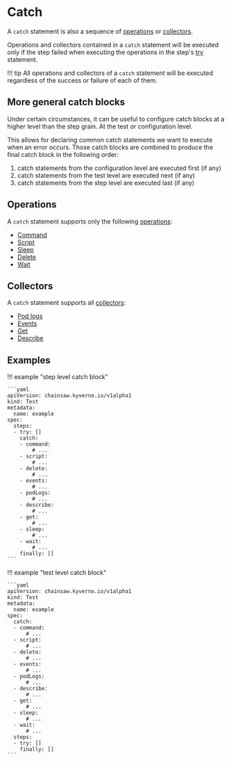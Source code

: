 # Catch

A `catch` statement is also a sequence of [operations](../operations/index.md) or [collectors](../operations/helpers/index.md).

Operations and collectors contained in a `catch` statement will be executed only if the step failed when executing the operations in the step's [try](./try.md) statement.

!!! tip
    All operations and collectors of a `catch` statement will be executed regardless of the success or failure of each of them.

## More general catch blocks

Under certain circumstances, it can be useful to configure catch blocks at a higher level than the step grain. At the test or configuration level.

This allows for declaring common catch statements we want to execute when an error occurs.
Those catch blocks are combined to produce the final catch block in the following order:

1. catch statements from the configuration level are executed first (if any)
1. catch statements from the test level are executed next (if any)
1. catch statements from the step level are executed last (if any)

## Operations

A `catch` statement supports only the following [operations](../operations/index.md):

- [Command](../operations/command.md)
- [Script](../operations/script.md)
- [Sleep](../operations/sleep.md)
- [Delete](../operations/delete.md)
- [Wait](../operations/wait.md)

## Collectors

A `catch` statement supports all [collectors](../operations/helpers/index.md):

- [Pod logs](../operations/helpers/pod-logs.md)
- [Events](../operations/helpers/events.md)
- [Get](../operations/helpers/get.md)
- [Describe](../operations/helpers/describe.md)

## Examples

!!! example "step level catch block"

    ```yaml
    apiVersion: chainsaw.kyverno.io/v1alpha1
    kind: Test
    metadata:
      name: example
    spec:
      steps:
      - try: []
        catch:
        - command:
            # ...
        - script:
            # ...
        - delete:
            # ...
        - events:
            # ...
        - podLogs:
            # ...
        - describe:
            # ...
        - get:
            # ...
        - sleep:
            # ...
        - wait:
            # ...
        finally: []
    ```

!!! example "test level catch block"

    ```yaml
    apiVersion: chainsaw.kyverno.io/v1alpha1
    kind: Test
    metadata:
      name: example
    spec:
      catch:
      - command:
          # ...
      - script:
          # ...
      - delete:
          # ...
      - events:
          # ...
      - podLogs:
          # ...
      - describe:
          # ...
      - get:
          # ...
      - sleep:
          # ...
      - wait:
          # ...
      steps:
      - try: []
        finally: []
    ```
